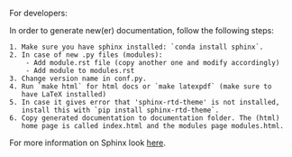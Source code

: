 For developers:

In order to generate new(er) documentation, follow the following steps:

    1. Make sure you have sphinx installed: `conda install sphinx`.
    2. In case of new .py files (modules):
        - Add module.rst file (copy another one and modify accordingly)
        - Add module to modules.rst
    3. Change version name in conf.py.
    4. Run `make html` for html docs or `make latexpdf` (make sure to 
       have LaTeX installed) 
    5. In case it gives error that 'sphinx-rtd-theme' is not installed, 
       install this with `pip install sphinx-rtd-theme`.
    6. Copy generated documentation to documentation folder. The (html) 
       home page is called index.html and the modules page modules.html.


For more information on Sphinx look [here](https://www.sphinx-doc.org/en/master/usage/quickstart.html).
